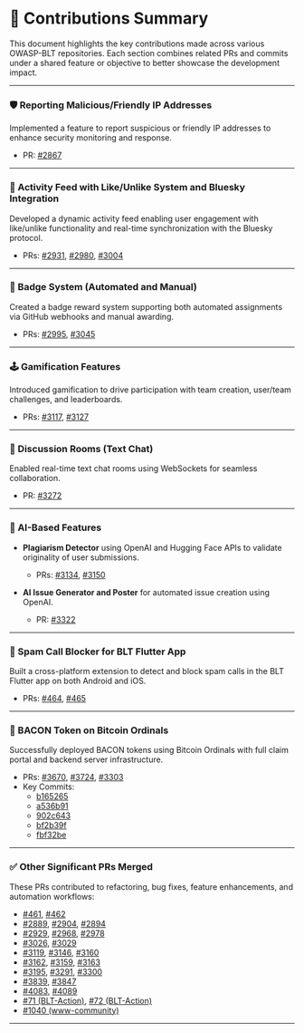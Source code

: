 # 📌 Contributions Summary

This document highlights the key contributions made across various OWASP-BLT repositories. Each section combines related PRs and commits under a shared feature or objective to better showcase the development impact.

---

### 🛡️ Reporting Malicious/Friendly IP Addresses  
Implemented a feature to report suspicious or friendly IP addresses to enhance security monitoring and response.
- PR: [#2867](https://github.com/OWASP-BLT/BLT/pull/2867)

---

### 📣 Activity Feed with Like/Unlike System and Bluesky Integration  
Developed a dynamic activity feed enabling user engagement with like/unlike functionality and real-time synchronization with the Bluesky protocol.  
- PRs: [#2931](https://github.com/OWASP-BLT/BLT/pull/2931), [#2980](https://github.com/OWASP-BLT/BLT/pull/2980), [#3004](https://github.com/OWASP-BLT/BLT/pull/3004)

---

### 🏅 Badge System (Automated and Manual)  
Created a badge reward system supporting both automated assignments via GitHub webhooks and manual awarding.  
- PRs: [#2995](https://github.com/OWASP-BLT/BLT/pull/2995), [#3045](https://github.com/OWASP-BLT/BLT/pull/3045)

---

### 🕹️ Gamification Features  
Introduced gamification to drive participation with team creation, user/team challenges, and leaderboards.  
- PRs: [#3117](https://github.com/OWASP-BLT/BLT/pull/3117), [#3127](https://github.com/OWASP-BLT/BLT/pull/3127)

---

### 💬 Discussion Rooms (Text Chat)  
Enabled real-time text chat rooms using WebSockets for seamless collaboration.  
- PR: [#3272](https://github.com/OWASP-BLT/BLT/pull/3272)

---

### 🤖 AI-Based Features  
- **Plagiarism Detector** using OpenAI and Hugging Face APIs to validate originality of user submissions.  
  - PRs: [#3134](https://github.com/OWASP-BLT/BLT/pull/3134), [#3150](https://github.com/OWASP-BLT/BLT/pull/3150)
  
- **AI Issue Generator and Poster** for automated issue creation using OpenAI.  
  - PR: [#3322](https://github.com/OWASP-BLT/BLT/pull/3322)

---

### 📵 Spam Call Blocker for BLT Flutter App  
Built a cross-platform extension to detect and block spam calls in the BLT Flutter app on both Android and iOS.  
- PRs: [#464](https://github.com/OWASP-BLT/BLT-Flutter/pull/464), [#465](https://github.com/OWASP-BLT/BLT-Flutter/pull/465)

---

### 🥓 BACON Token on Bitcoin Ordinals  
Successfully deployed BACON tokens using Bitcoin Ordinals with full claim portal and backend server infrastructure.  
- PRs: [#3670](https://github.com/OWASP-BLT/BLT/pull/3670), [#3724](https://github.com/OWASP-BLT/BLT/pull/3724), [#3303](https://github.com/OWASP-BLT/BLT/pull/3303)  
- Key Commits:
  - [b165265](https://github.com/OWASP-BLT/BLT-Bacon/commit/b165265120a9848e805ce1bd93e9a48572900bde)
  - [a536b91](https://github.com/OWASP-BLT/BLT-Bacon/commit/a536b91b7aeb295f5b3e914ebf3d32bbbe54e55a)
  - [902c643](https://github.com/OWASP-BLT/BLT-Bacon/commit/902c643a96606160cc9efbb1175ba8261192a050)
  - [bf2b39f](https://github.com/OWASP-BLT/BLT-Bacon/commit/bf2b39f09aabe90dfdd8e72935825f1310693e77)
  - [fbf32be](https://github.com/OWASP-BLT/BLT-Bacon/commit/fbf32bead1330935dcd21b00029cff6cdfe36aed)

---

### ✅ Other Significant PRs Merged  
These PRs contributed to refactoring, bug fixes, feature enhancements, and automation workflows:

- [#461](https://github.com/OWASP-BLT/BLT-Flutter/pull/461), [#462](https://github.com/OWASP-BLT/BLT-Flutter/pull/462)
- [#2889](https://github.com/OWASP-BLT/BLT/pull/2889), [#2904](https://github.com/OWASP-BLT/BLT/pull/2904), [#2894](https://github.com/OWASP-BLT/BLT/pull/2894)
- [#2929](https://github.com/OWASP-BLT/BLT/pull/2929), [#2968](https://github.com/OWASP-BLT/BLT/pull/2968), [#2978](https://github.com/OWASP-BLT/BLT/pull/2978)
- [#3026](https://github.com/OWASP-BLT/BLT/pull/3026), [#3029](https://github.com/OWASP-BLT/BLT/pull/3029)
- [#3119](https://github.com/OWASP-BLT/BLT/pull/3119), [#3146](https://github.com/OWASP-BLT/BLT/pull/3146), [#3160](https://github.com/OWASP-BLT/BLT/pull/3160)
- [#3162](https://github.com/OWASP-BLT/BLT/pull/3162), [#3159](https://github.com/OWASP-BLT/BLT/pull/3159), [#3163](https://github.com/OWASP-BLT/BLT/pull/3163)
- [#3195](https://github.com/OWASP-BLT/BLT/pull/3195), [#3291](https://github.com/OWASP-BLT/BLT/pull/3291), [#3300](https://github.com/OWASP-BLT/BLT/pull/3300)
- [#3839](https://github.com/OWASP-BLT/BLT/pull/3839), [#3847](https://github.com/OWASP-BLT/BLT/pull/3847)
- [#4083](https://github.com/OWASP-BLT/BLT/pull/4083), [#4089](https://github.com/OWASP-BLT/BLT/pull/4089)
- [#71 (BLT-Action)](https://github.com/OWASP-BLT/BLT-Action/pull/71), [#72 (BLT-Action)](https://github.com/OWASP-BLT/BLT-Action/pull/72)
- [#1040 (www-community)](https://github.com/OWASP/www-community/pull/1040#event-15939108134)

---

